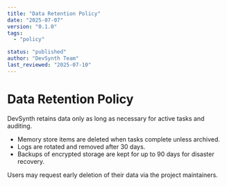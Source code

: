 ```yaml
---
title: "Data Retention Policy"
date: "2025-07-07"
version: "0.1.0"
tags:
  - "policy"

status: "published"
author: "DevSynth Team"
last_reviewed: "2025-07-10"
---
```


# Data Retention Policy

DevSynth retains data only as long as necessary for active tasks and auditing.

- Memory store items are deleted when tasks complete unless archived.
- Logs are rotated and removed after 30 days.
- Backups of encrypted storage are kept for up to 90 days for disaster recovery.


Users may request early deletion of their data via the project maintainers.
